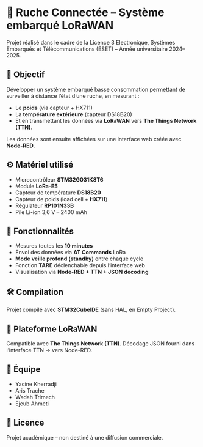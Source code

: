 # 🐝 Ruche Connectée – Système embarqué LoRaWAN

Projet réalisé dans le cadre de la Licence 3 Electronique, Systèmes Embarqués et Télécommunications (ESET) – Année universitaire 2024–2025.

## 📌 Objectif
Développer un système embarqué basse consommation permettant de surveiller à distance l’état d’une ruche, en mesurant :
- Le **poids** (via capteur + HX711)
- La **température extérieure** (capteur DS18B20)
- Et en transmettant les données via **LoRaWAN** vers **The Things Network (TTN)**.

Les données sont ensuite affichées sur une interface web créée avec **Node-RED**.

## ⚙️ Matériel utilisé
- Microcontrôleur **STM32G031K8T6**
- Module **LoRa-E5**
- Capteur de température **DS18B20**
- Capteur de poids (load cell + **HX711**)
- Régulateur **RP101N33B**
- Pile Li-ion 3,6 V – 2400 mAh

## 🧠 Fonctionnalités
- Mesures toutes les **10 minutes**
- Envoi des données via **AT Commands** LoRa
- **Mode veille profond (standby)** entre chaque cycle
- Fonction **TARE** déclenchable depuis l’interface web
- Visualisation via **Node-RED + TTN + JSON decoding**

## 🛠️ Compilation
Projet compilé avec **STM32CubeIDE** (sans HAL, en Empty Project).

## 📡 Plateforme LoRaWAN
Compatible avec **The Things Network (TTN)**. Décodage JSON fourni dans l’interface TTN → vers Node-RED.

## 👥 Équipe
- Yacine Kherradji
- Aris Trache
- Wadah Trimech
- Ejeub Ahmeti

## 📄 Licence
Projet académique – non destiné à une diffusion commerciale.




